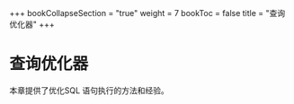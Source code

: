 +++
bookCollapseSection = "true"
weight = 7
bookToc = false
title = "查询优化器"
+++

# 查询优化器



本章提供了优化SQL 语句执行的方法和经验。

